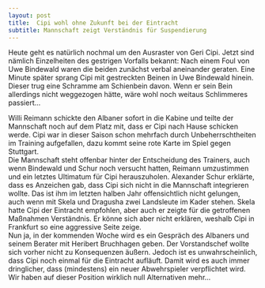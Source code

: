 ```yaml
---
layout: post
title:  Cipi wohl ohne Zukunft bei der Eintracht
subtitle: Mannschaft zeigt Verständnis für Suspendierung
---
```


Heute geht es natürlich nochmal um den Ausraster von Geri Cipi. Jetzt sind nämlich Einzelheiten des gestrigen Vorfalls bekannt: Nach einem Foul von Uwe Bindewald waren die beiden zunächst verbal aneinander geraten. Eine Minute später sprang Cipi mit gestreckten Beinen in Uwe Bindewald hinein. Dieser trug eine Schramme am Schienbein davon. Wenn er sein Bein allerdings nicht weggezogen hätte, wäre wohl noch weitaus Schlimmeres passiert...

Willi Reimann schickte den Albaner sofort in die Kabine und teilte der Mannschaft noch auf dem Platz mit, dass er Cipi nach Hause schicken werde. Cipi war in dieser Saison schon mehrfach durch Unbeherrschtheiten im Training aufgefallen, dazu kommt seine rote Karte im Spiel gegen Stuttgart.  
Die Mannschaft steht offenbar hinter der Entscheidung des Trainers, auch wenn Bindewald und Schur noch versucht hatten, Reimann umzustimmen und ein letztes Ultimatum für Cipi herauszuholen. Alexander Schur erklärte, dass es Anzeichen gab, dass Cipi sich nicht in die Mannschaft integrieren wollte. Das ist ihm im letzten halben Jahr offensichtlich nicht gelungen, auch wenn mit Skela und Dragusha zwei Landsleute im Kader stehen. Skela hatte Cipi der Eintracht empfohlen, aber auch er zeigte für die getroffenen Maßnahmen Verständnis. Er könne sich aber nicht erklären, weshalb Cipi in Frankfurt so eine aggressive Seite zeige.  
Nun ja, in der kommenden Woche wird es ein Gespräch des Albaners und seinem Berater mit Heribert Bruchhagen geben. Der Vorstandschef wollte sich vorher nicht zu Konsequenzen äußern. Jedoch ist es unwahrscheinlich, dass Cipi noch einmal für die Eintracht aufläuft. Damit wird es auch immer dringlicher, dass (mindestens) ein neuer Abwehrspieler verpflichtet wird. Wir haben auf dieser Position wirklich null Alternativen mehr...
